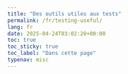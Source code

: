 ```yaml
---
title: "Des outils utiles aux tests"
permalink: /fr/testing-useful/
lang: fr
date: 2025-04-24T03:02:20+00:00
toc: true
toc_sticky: true
toc_label: "Dans cette page"
typenav: misc
---
```


